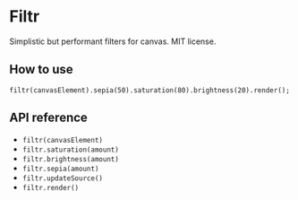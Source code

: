Filtr
=====

Simplistic but performant filters for canvas. MIT license.

How to use
----------

    filtr(canvasElement).sepia(50).saturation(80).brightness(20).render();

API reference
-------------

* `filtr(canvasElement)`
* `filtr.saturation(amount)`
* `filtr.brightness(amount)`
* `filtr.sepia(amount)`
* `filtr.updateSource()`
* `filtr.render()`
